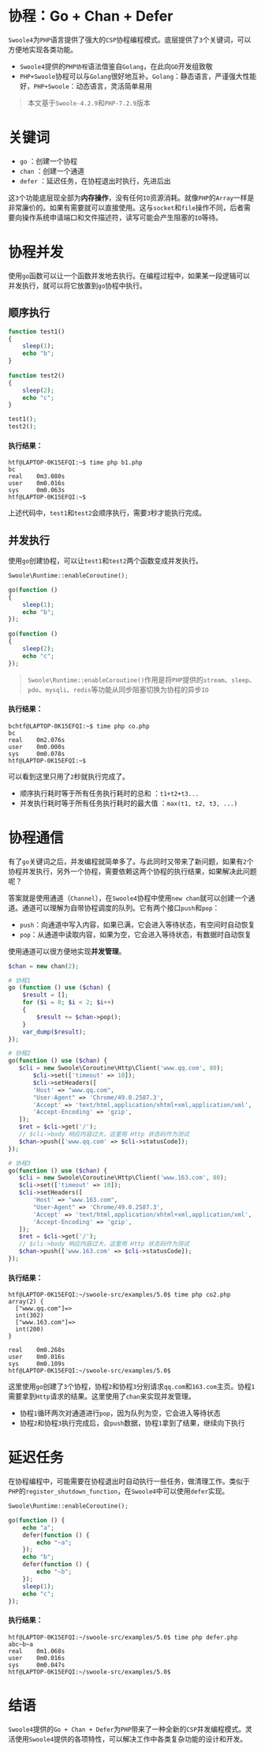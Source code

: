 # 协程：Go + Chan + Defer

 `Swoole4`为`PHP`语言提供了强大的`CSP`协程编程模式。底层提供了`3`个关键词，可以方便地实现各类功能。

 - `Swoole4`提供的`PHP协程`语法借鉴自`Golang`，在此向`GO`开发组致敬
 - `PHP+Swoole`协程可以与`Golang`很好地互补。`Golang`：静态语言，严谨强大性能好，`PHP+Swoole`：动态语言，灵活简单易用


> 本文基于`Swoole-4.2.9`和`PHP-7.2.9`版本

关键词
=====

- `go` ：创建一个协程
- `chan` ：创建一个通道
- `defer` ：延迟任务，在协程退出时执行，先进后出

这`3`个功能底层现全部为**内存操作**，没有任何`IO`资源消耗。就像`PHP`的`Array`一样是非常廉价的。如果有需要就可以直接使用。这与`socket`和`file`操作不同，后者需要向操作系统申请端口和文件描述符，读写可能会产生阻塞的`IO`等待。

协程并发
====
使用`go`函数可以让一个函数并发地去执行。在编程过程中，如果某一段逻辑可以并发执行，就可以将它放置到`go`协程中执行。

顺序执行
-------

```php
function test1() 
{
    sleep(1);
    echo "b";
}
    
function test2() 
{
    sleep(2);
    echo "c";
}

test1();
test2();
```

#### 执行结果：
```shell
htf@LAPTOP-0K15EFQI:~$ time php b1.php
bc
real    0m3.080s
user    0m0.016s
sys     0m0.063s
htf@LAPTOP-0K15EFQI:~$
```

上述代码中，`test1`和`test2`会顺序执行，需要`3`秒才能执行完成。


并发执行
------

使用`go`创建协程，可以让`test1`和`test2`两个函数变成并发执行。

```php
Swoole\Runtime::enableCoroutine();

go(function () 
{
    sleep(1);
    echo "b";
});
    
go(function () 
{
    sleep(2);
    echo "c";
});
```

> `Swoole\Runtime::enableCoroutine()`作用是将`PHP`提供的`stream`、`sleep`、`pdo`、`mysqli`、`redis`等功能从同步阻塞切换为协程的异步`IO`

#### 执行结果：
```shell
bchtf@LAPTOP-0K15EFQI:~$ time php co.php
bc
real    0m2.076s
user    0m0.000s
sys     0m0.078s
htf@LAPTOP-0K15EFQI:~$
```

可以看到这里只用了`2`秒就执行完成了。

 - 顺序执行耗时等于所有任务执行耗时的总和 ：`t1+t2+t3...`
 - 并发执行耗时等于所有任务执行耗时的最大值 ：`max(t1, t2, t3, ...)`

协程通信
====
有了`go`关键词之后，并发编程就简单多了。与此同时又带来了新问题，如果有`2`个协程并发执行，另外一个协程，需要依赖这两个协程的执行结果，如果解决此问题呢？

答案就是使用通道（`Channel`），在`Swoole4`协程中使用`new chan`就可以创建一个通道。通道可以理解为自带协程调度的队列。它有两个接口`push`和`pop`：

- `push`：向通道中写入内容，如果已满，它会进入等待状态，有空间时自动恢复
- `pop`：从通道中读取内容，如果为空，它会进入等待状态，有数据时自动恢复

使用通道可以很方便地实现**并发管理**。

```php
$chan = new chan(2);

# 协程1
go (function () use ($chan) {
    $result = [];
    for ($i = 0; $i < 2; $i++)
    {
        $result += $chan->pop();
    }
    var_dump($result);
});

# 协程2
go(function () use ($chan) {
   $cli = new Swoole\Coroutine\Http\Client('www.qq.com', 80);
       $cli->set(['timeout' => 10]);
       $cli->setHeaders([
       'Host' => "www.qq.com",
       "User-Agent" => 'Chrome/49.0.2587.3',
       'Accept' => 'text/html,application/xhtml+xml,application/xml',
       'Accept-Encoding' => 'gzip',
   ]);
   $ret = $cli->get('/');
   // $cli->body 响应内容过大，这里用 Http 状态码作为测试
   $chan->push(['www.qq.com' => $cli->statusCode]);
});

# 协程3
go(function () use ($chan) {
   $cli = new Swoole\Coroutine\Http\Client('www.163.com', 80);
   $cli->set(['timeout' => 10]);
   $cli->setHeaders([
       'Host' => "www.163.com",
       "User-Agent" => 'Chrome/49.0.2587.3',
       'Accept' => 'text/html,application/xhtml+xml,application/xml',
       'Accept-Encoding' => 'gzip',
   ]);
   $ret = $cli->get('/');
   // $cli->body 响应内容过大，这里用 Http 状态码作为测试
   $chan->push(['www.163.com' => $cli->statusCode]);
});
```

#### 执行结果：
```shell
htf@LAPTOP-0K15EFQI:~/swoole-src/examples/5.0$ time php co2.php
array(2) {
  ["www.qq.com"]=>
  int(302)
  ["www.163.com"]=>
  int(200)
}

real    0m0.268s
user    0m0.016s
sys     0m0.109s
htf@LAPTOP-0K15EFQI:~/swoole-src/examples/5.0$
```


这里使用`go`创建了`3`个协程，协程`2`和协程`3`分别请求`qq.com`和`163.com`主页。协程`1`需要拿到`Http`请求的结果。这里使用了`chan`来实现并发管理。

 - 协程`1`循环两次对通道进行`pop`，因为队列为空，它会进入等待状态
 - 协程`2`和协程`3`执行完成后，会`push`数据，协程`1`拿到了结果，继续向下执行

延迟任务
====
在协程编程中，可能需要在协程退出时自动执行一些任务，做清理工作。类似于`PHP`的`register_shutdown_function`，在`Swoole4`中可以使用`defer`实现。

```php
Swoole\Runtime::enableCoroutine();

go(function () {
    echo "a";
    defer(function () {
        echo "~a";
    });
    echo "b";
    defer(function () {
        echo "~b";
    });
    sleep(1);
    echo "c";
});
```

#### 执行结果：
```shell
htf@LAPTOP-0K15EFQI:~/swoole-src/examples/5.0$ time php defer.php
abc~b~a
real    0m1.068s
user    0m0.016s
sys     0m0.047s
htf@LAPTOP-0K15EFQI:~/swoole-src/examples/5.0$
```

结语
=====
`Swoole4`提供的`Go + Chan + Defer`为`PHP`带来了一种全新的`CSP`并发编程模式。灵活使用`Swoole4`提供的各项特性，可以解决工作中各类复杂功能的设计和开发。

